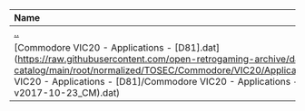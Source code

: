 |Name|Size|
|:---|---:|
|[..](../index.html)|DIR|
|[Commodore VIC20 - Applications - [D81].dat](https://raw.githubusercontent.com/open-retrogaming-archive/dat-catalog/main/root/normalized/TOSEC/Commodore/VIC20/Applications/[D81]/Commodore VIC20 - Applications - [D81]/Commodore VIC20 - Applications - [D81] (TOSEC-v2017-10-23_CM).dat)|1836|
